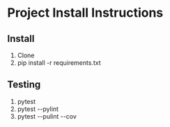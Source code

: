 # Project Install Instructions

## Install

1. Clone
2. pip install -r requirements.txt

## Testing

1. pytest
2. pytest --pylint
3. pytest --pulint --cov 
